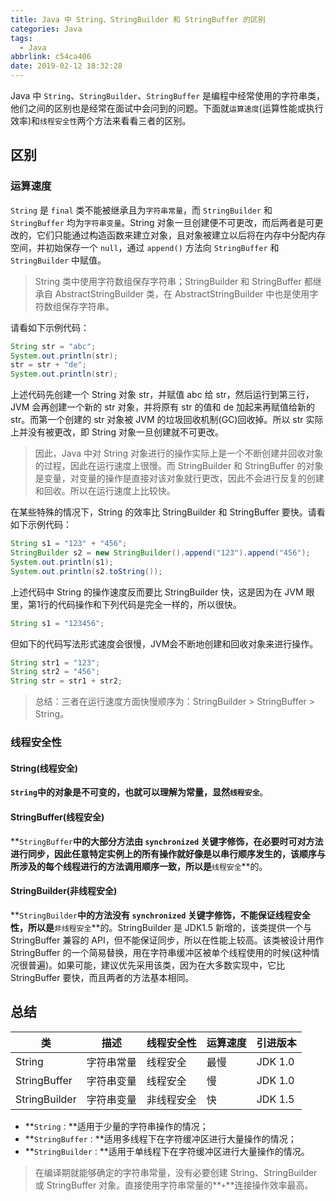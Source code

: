 ```yaml
---
title: Java 中 String、StringBuilder 和 StringBuffer 的区别
categories: Java
tags:
  - Java
abbrlink: c54ca406
date: 2019-02-12 18:32:28
---
```


Java 中 `String`、`StringBuilder`、`StringBuffer` 是编程中经常使用的字符串类，他们之间的区别也是经常在面试中会问到的问题。下面就`运算速度`(运算性能或执行效率)和`线程安全性`两个方法来看看三者的区别。

## 区别 ##
### 运算速度 ###
`String` 是 `final` 类不能被继承且为`字符串常量`，而 `StringBuilder` 和 `StringBuffer` 均为`字符串变量`。String 对象一旦创建便不可更改，而后两者是可更改的，它们只能通过构造函数来建立对象，且对象被建立以后将在内存中分配内存空间，并初始保存一个 `null`，通过 `append()` 方法向 `StringBuffer` 和 `StringBuilder` 中赋值。
> String 类中使用字符数组保存字符串；StringBuilder 和 StringBuffer 都继承自 AbstractStringBuilder 类，在 AbstractStringBuilder 中也是使用字符数组保存字符串。

请看如下示例代码：
```java
String str = "abc";
System.out.println(str);
str = str + "de";
System.out.println(str);
```

上述代码先创建一个 String 对象 str，并赋值 abc 给 str，然后运行到第三行，JVM 会再创建一个新的 str 对象，并将原有 str 的值和 de 加起来再赋值给新的 str。而第一个创建的 str 对象被 JVM 的垃圾回收机制(GC)回收掉。所以 str 实际上并没有被更改，即 String 对象一旦创建就不可更改。
> 因此，Java 中对 String 对象进行的操作实际上是一个不断创建并回收对象的过程，因此在运行速度上很慢。而 StringBuilder 和 StringBuffer 的对象是变量，对变量的操作是直接对该对象就行更改，因此不会进行反复的创建和回收。所以在运行速度上比较快。

在某些特殊的情况下，String 的效率比 StringBuilder 和 StringBuffer 要快。请看如下示例代码：

```java
String s1 = "123" + "456";
StringBuilder s2 = new StringBuilder().append("123").append("456");
System.out.println(s1);
System.out.println(s2.toString());
```

上述代码中 String 的操作速度反而要比 StringBuilder 快，这是因为在 JVM 眼里，第1行的代码操作和下列代码是完全一样的，所以很快。

```java
String s1 = "123456";
```

但如下的代码写法形式速度会很慢，JVM会不断地创建和回收对象来进行操作。

```java
String str1 = "123";
String str2 = "456";
String str = str1 + str2;
```

> 总结：三者在运行速度方面快慢顺序为：StringBuilder > StringBuffer > String。

### 线程安全性 ###
#### String(线程安全) ####
**`String`**中的对象是不可变的，也就可以理解为常量，显然**`线程安全`**。

#### StringBuffer(线程安全) ####
**`StringBuffer`**中的大部分方法由 `synchronized` 关键字修饰，在必要时可对方法进行同步，因此任意特定实例上的所有操作就好像是以串行顺序发生的，该顺序与所涉及的每个线程进行的方法调用顺序一致，所以是**`线程安全`**的。

#### StringBuilder(非线程安全) ####
**`StringBuilder`**中的方法没有 `synchronized` 关键字修饰，不能保证线程安全性，所以是**`非线程安全`**的。StringBuilder 是 JDK1.5 新增的，该类提供一个与 StringBuffer 兼容的 API，但不能保证同步，所以在性能上较高。该类被设计用作 StringBuffer 的一个简易替换，用在字符串缓冲区被单个线程使用的时候(这种情况很普遍)。如果可能，建议优先采用该类，因为在大多数实现中，它比 StringBuffer 要快，而且两者的方法基本相同。

## 总结 ##

| 类            | 描述       | 线程安全性 | 运算速度 | 引进版本  |
|---------------|------------|------------|----------|-----------|
| String        | 字符串常量 | 线程安全   | 最慢     | JDK 1.0   |
| StringBuffer  | 字符串变量 | 线程安全   | 慢       | JDK 1.0   |
| StringBuilder | 字符串变量 | 非线程安全 | 快       | JDK 1.5   |

 - **`String：`**适用于少量的字符串操作的情况；
 - **`StringBuffer：`**适用多线程下在字符缓冲区进行大量操作的情况；
 - **`StringBuilder：`**适用于单线程下在字符缓冲区进行大量操作的情况。

> 在编译期就能够确定的字符串常量，没有必要创建 String、StringBuilder 或 StringBuffer 对象。直接使用字符串常量的**`+`**连接操作效率最高。
